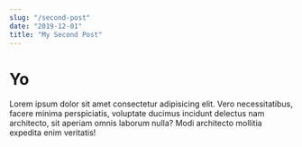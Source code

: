 ```yaml
---
slug: "/second-post"
date: "2019-12-01"
title: "My Second Post"
---
```


# Yo

Lorem ipsum dolor sit amet consectetur adipisicing elit. Vero necessitatibus, facere minima perspiciatis, voluptate ducimus incidunt delectus nam architecto, sit aperiam omnis laborum nulla? Modi architecto mollitia expedita enim veritatis!